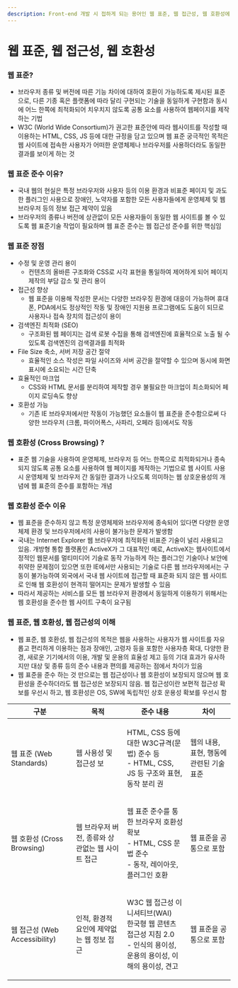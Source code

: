 ```yaml
---
description: Front-end 개발 시 접하게 되는 용어인 웹 표준, 웹 접근성, 웹 호환성에 대하여
---
```


# 웹 표준, 웹 접근성, 웹 호환성

### 웹 표준?

* 브라우저 종류 및 버전에 따른 기능 차이에 대하여 호환이 가능하도록 제시된 표준으로, 다른 기종 혹은 플랫폼에 따라 달리 구현되는 기술을 동일하게 구현함과 동시에 어느 한쪽에 최적화되어 치우치지 않도록 공통 요소를 사용하여 웹페이지를 제작하는 기법
* W3C (World Wide Consortium)가 권고한 표준안에 따라 웹사이트를 작성할 때 이용하는 HTML, CSS, JS 등에 대한 규정을 담고 있으며 웹 표준 궁극적인 목적은 웹 사이트에 접속한 사용자가 어떠한 운영체제나 브라우저를 사용하더라도 동일한 결과를 보이게 하는 것

### 웹 표준 준수 이유?

* 국내 웹의 현실은 특정 브라우저와 사용자 등의 이용 환경과 비표준 페이지 및 과도한 플러그인 사용으로 장애인, 노약자를 포함한 모든 사용자들에게 운영체제 및 웹 브라우저 등의 정보 접근 제약이 있음
* 브라우저의 종류나 버전에 상관없이 모든 사용자들이 동일한 웹 사이트를 볼 수 있도록 웹 표준기술 작업이 필요하며 웹 표준 준수는 웹 접근성 준수를 위한 핵심임

### 웹 표준 장점

* 수정 및 운영 관리 용이
  * 컨텐츠의 올바른 구조화와 CSS로 시각 표현을 통일하여 제어하게 되어 페이지 제작의 부담 감소 및 관리 용이
* 접근성 향상
  * 웹 표준을 이용해 작성한 문서는 다양한 브라우징 환경에 대응이 가능하며 휴대폰, PDA에서도 정상적인 작동 및 장애인 지원용 프로그램에도 도움이 되므로 사용자나 접속 장치의 접근성이 용이
* 검색엔진 최적화 (SEO)
  * 구조화된 웹 페이지는 검색 로봇 수집을 통해 검색엔진에 효율적으로 노출 될 수 있도록 검색엔진의 검색결과를 최적화
* File Size 축소, 서버 저장 공간 절약
  * 효율적인 소스 작성은 파일 사이즈와 서버 공간을 절약할 수 있으며 동시에 화면 표시에 소요되는 시간 단축
* 효율적인 마크업
  * CSS와 HTML 문서를 분리하여 제작할 경우 불필요한 마크업이 최소화되어 페이지 로딩속도 향상
* 호환성 가능
  * 기존 IE 브라우저에서만 작동이 가능했던 요소들이 웹 표준을 준수함으로써 다양한 브라우저 (크롬, 파이어폭스, 사파리, 오페라 등)에서도 작동

### 웹 호환성 (Cross Browsing) ?

* 표준 웹 기술을 사용하여 운영체제, 브라우저 등 어느 한쪽으로 최적화되거나 종속되지 않도록 공통 요소를 사용하여 웹 페이지를 제작하는 기법으로 웹 사이트 사용 시 운영체제 및 브라우저 간 동일한 결과가 나오도록 의미하는 웹 상호운용성의 개념에 웹 표준의 준수를 포함하는 개념

### 웹 호환성 준수 이유

* 웹 표준을 준수하지 않고 특정 운영체제와 브라우저에 종속되어 있다면 다양한 운영체제 환경 및 브라우저에서의 사용이 불가능한 문제가 발생함
* 국내는 Internet Explorer 웹 브라우저에 최적화된 비표준 기술이 널리 사용되고 있음. 개방형 통합 플랫폼인 ActiveX가 그 대표적인 예로, ActiveX는 웹사이트에서 정적인 웹문서를 멀티미디어 기술로 동작 가능하게 하는 플러그인 기술이나 보안에 취약한 문제점이 있으면 또한 IE에서만 사용되는 기술로 다른 웹 브라우저에서는 구동이 불가능하여 외국에서 국내 웹 사이트에 접근할 때 표준화 되지 않은 웹 사이트로 인해 웹 호환성이 현격히 떨어지는 문제가 발생할 수 있음
* 따라서 제공하는 서비스를 모든 웹 브라우저 환경에서 동일하게 이용하기 위해서는 웹 호환성을 준수한 웹 사이트 구축이 요구됨

### 웹 표준, 웹 호환성, 웹 접근성의 이해

* 웹 표준, 웹 호환성, 웹 접근성의 목적은 웹을 사용하는 사용자가 웹 사이트를 자유롭고 편리하게 이용하는 점과 장애인, 고령자 등을 포함한 사용자층  확대, 다양한 환경, 새로운 기기에서의 이용, 개발 및 운용의 효율성 제고 등의 기대 효과가 유사하지만 대상 및 종류 등의 준수 내용과 편의를 제공하는 점에서 차이가 있음
* 웹 표준을 준수 하는 것 만으로는 웹 접근성이나 웹 호환성이 보장되지 않으며 웹 호환성을 준수하더라도 웹 접근성은 보장되지 않음. 웹 접근성이란 보편적 접근성 확보를 우선시 하고, 웹 호환성은 OS, SW에 독립적인 상호 운용성 확보를 우선시 함

| 구분                        | 목적                           | 준수 내용                                                                                  | 차이                       |
| ------------------------- | ---------------------------- | -------------------------------------------------------------------------------------- | ------------------------ |
| 웹 표준 (Web Standards)      | 웹 사용성 및 접근성 보                | <p>HTML, CSS 등에 대한 W3C규격(문법) 준수 등<br>- HTML, CSS, JS 등 구조와 표현, 동작 분리 권</p>             | 웹의 내용, 표현, 행동에 관련된 기술표준  |
| 웹 호환성 (Cross Browsing)    | 웹 브라우저 버전, 종류와 상관없는 웹 사이트 접근 | <p>웹 표준 준수를 통한 브라우저 호환성 확보<br>- HTML, CSS 문법 준수<br>- 동작, 레이아웃, 플러그인 호환</p>             | 웹 표준을 공통으로 포함            |
| 웹 접근성 (Web Accessibility) | 인적, 환경적 요인에 제약없는 웹 정보 접근     | <p>W3C 웹 접근성 이니셔티브(WAI)<br>한국형 웹 콘텐츠 접근성 지침 2.0<br>- 인식의 용이성, 운용의 용이성, 이해의 용이성, 견고</p> | 웹 표준을 공통으로 포함            |

